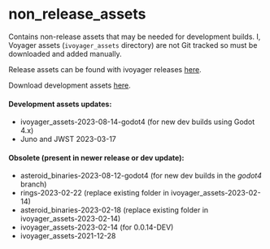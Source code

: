 # non_release_assets
Contains non-release assets that may be needed for development builds. I, Voyager assets (`ivoyager_assets` directory) are not Git tracked so must be downloaded and added manually.

Release assets can be found with ivoyager releases [here](https://github.com/ivoyager/ivoyager/releases).

Download development assets [here](https://github.com/ivoyager/non_release_assets/releases).

#### Development assets updates:
* ivoyager_assets-2023-08-14-godot4 (for new dev builds using Godot 4.x)
* Juno and JWST 2023-03-17

#### Obsolete (present in newer release or dev update):
* asteroid_binaries-2023-08-12-godot4 (for new dev builds in the _godot4_ branch)
* rings-2023-02-22 (replace existing folder in ivoyager_assets-2023-02-14)
* asteroid_binaries-2023-02-18 (replace existing folder in ivoyager_assets-2023-02-14)
* ivoyager_assets-2023-02-14 (for 0.0.14-DEV)
* ivoyager_assets-2021-12-28

